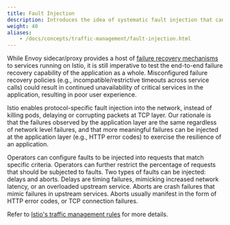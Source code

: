 ```yaml
---
title: Fault Injection
description: Introduces the idea of systematic fault injection that can be used to uncover conflicting failure recovery policies across services.
weight: 40
aliases:
    - /docs/concepts/traffic-management/fault-injection.html
---
```


While Envoy sidecar/proxy provides a host of
[failure recovery mechanisms](/docs/concepts/traffic-management/handling-failures/) to services running
on Istio, it is still
imperative to test the end-to-end failure recovery capability of the
application as a whole. Misconfigured failure recovery policies (e.g.,
incompatible/restrictive timeouts across service calls) could result in
continued unavailability of critical services in the application, resulting
in poor user experience.

Istio enables protocol-specific fault injection into the network, instead
of killing pods, delaying or corrupting packets at TCP layer. Our rationale
is that the failures observed by the application layer are the same
regardless of network level failures, and that more meaningful failures can
be injected at the application layer (e.g., HTTP error codes) to exercise
the resilience of an application.

Operators can configure faults to be injected into requests that match
specific criteria. Operators can further restrict the percentage of
requests that should be subjected to faults. Two types of faults can be
injected: delays and aborts. Delays are timing failures, mimicking
increased network latency, or an overloaded upstream service. Aborts are
crash failures that mimic failures in upstream services. Aborts usually
manifest in the form of HTTP error codes, or TCP connection failures.

Refer to [Istio's traffic management rules](/docs/concepts/traffic-management/rules-configuration/) for more details.
